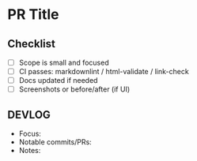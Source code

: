 # PR Title
<!-- short imperative summary -->

## Checklist

- [ ] Scope is small and focused
- [ ] CI passes: markdownlint / html-validate / link-check
- [ ] Docs updated if needed
- [ ] Screenshots or before/after (if UI)

## DEVLOG

<!-- DEVLOG:BEGIN -->
- Focus:
- Notable commits/PRs:
- Notes:
<!-- DEVLOG:END -->
